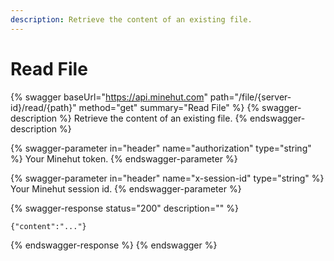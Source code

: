 ```yaml
---
description: Retrieve the content of an existing file.
---
```


# Read File

{% swagger baseUrl="https://api.minehut.com" path="/file/{server-id}/read/{path}" method="get" summary="Read File" %}
{% swagger-description %}
Retrieve the content of an existing file.
{% endswagger-description %}

{% swagger-parameter in="header" name="authorization" type="string" %}
Your Minehut token.
{% endswagger-parameter %}

{% swagger-parameter in="header" name="x-session-id" type="string" %}
Your Minehut session id.
{% endswagger-parameter %}

{% swagger-response status="200" description="" %}
```
{"content":"..."}
```
{% endswagger-response %}
{% endswagger %}
